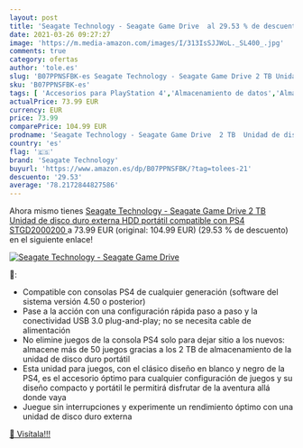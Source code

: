 ```yaml
---
layout: post
title: 'Seagate Technology - Seagate Game Drive  al 29.53 % de descuento'
date: 2021-03-26 09:27:27
image: 'https://m.media-amazon.com/images/I/313IsSJJWoL._SL400_.jpg'
comments: true
category: ofertas
author: 'tole.es'
slug: 'B07PPNSFBK-es Seagate Technology - Seagate Game Drive 2 TB Unidad de...'
sku: 'B07PPNSFBK-es'
tags: [ 'Accesorios para PlayStation 4','Almacenamiento de datos','Almacenamiento de datos externo','Discos duros externos','Hardware y juegos para PlayStation 4','Informática','Videojuegos','ps4','seagate technology', ]
actualPrice: 73.99 EUR
currency: EUR
price: 73.99
comparePrice: 104.99 EUR
prodname: 'Seagate Technology - Seagate Game Drive  2 TB  Unidad de disco duro externa  HDD portátil  compatible con PS4  STGD2000200 '
country: 'es'
flag: '🇪🇸'
brand: 'Seagate Technology'
buyurl: 'https://www.amazon.es/dp/B07PPNSFBK/?tag=tolees-21'
descuento: '29.53'
average: '78.2172844827586'
---
```


Ahora mismo tienes [Seagate Technology - Seagate Game Drive  2 TB  Unidad de disco duro externa  HDD portátil  compatible con PS4  STGD2000200 ](https://www.amazon.es/dp/B07PPNSFBK/?tag=tolees-21) a 73.99 EUR (original: 104.99 EUR) (29.53 %  de descuento) en el siguiente enlace!

[![Seagate Technology - Seagate Game Drive ](https://m.media-amazon.com/images/I/313IsSJJWoL._SL400_.jpg)](https://www.amazon.es/dp/B07PPNSFBK/?tag=tolees-21)

🔎:

- Compatible con consolas PS4 de cualquier generación (software del sistema versión 4.50 o posterior)
- Pase a la acción con una configuración rápida paso a paso y la conectividad USB 3.0 plug-and-play; no se necesita cable de alimentación
- No elimine juegos de la consola PS4 solo para dejar sitio a los nuevos: almacene más de 50 juegos gracias a los 2 TB de almacenamiento de la unidad de disco duro portátil
- Esta unidad para juegos, con el clásico diseño en blanco y negro de la PS4, es el accesorio óptimo para cualquier configuración de juegos y su diseño compacto y portátil le permitirá disfrutar de la aventura allá donde vaya
- Juegue sin interrupciones y experimente un rendimiento óptimo con una unidad de disco duro externa

[🛒 Visítala!!!](https://www.amazon.es/dp/B07PPNSFBK/?tag=tolees-21)
